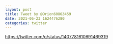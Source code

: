 ```yaml
--- 
layout: post 
title: Tweet by @Orion60863459 
date: 2021-06-23 1624476280 
categories: twitter 
--- 
```

https://twitter.com/o/status/1407781610691469319
